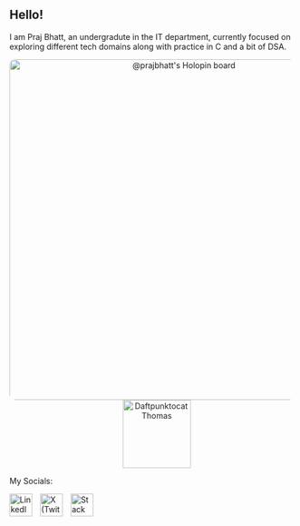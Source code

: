 ## Hello!

I am Praj Bhatt, an undergradute in the IT department, currently focused on exploring different tech domains along with practice in C and a bit of DSA.

<p align="center">
  <!-- Holopin Board -->
  <a href="https://holopin.io/@prajbhatt" target="_blank">
    <img src="https://holopin.me/prajbhatt"
         alt="@prajbhatt's Holopin board"
         width="600"
         style="vertical-align: middle; border-radius: 10px;"/>
  </a>
  &nbsp;&nbsp;&nbsp; <!-- small spacing between them -->
  <!-- Daftpunktocat GIF -->
  <img src="https://octodex.github.com/images/daftpunktocat-thomas.gif"
       alt="Daftpunktocat Thomas"
       width="120"
       style="vertical-align: middle; opacity: 0.95;"/>
</p>


My Socials:

<p align="left">
  <a href="https://linkedin.com/in/praj-bhatt" target="_blank" style="text-decoration: none;">
    <img src="https://cdn.jsdelivr.net/gh/devicons/devicon/icons/linkedin/linkedin-original.svg" alt="LinkedIn" width="40" height="40" style="margin-right: 10px; vertical-align: middle;"/>
  </a>
  <a href="https://x.com/bhattpraj" target="_blank" style="text-decoration: none;">
    <img src="https://cdn.jsdelivr.net/gh/simple-icons/simple-icons/icons/x.svg" alt="X (Twitter)" width="40" height="40" style="margin-right: 10px; vertical-align: middle;"/>
  </a>
  <a href="https://stackoverflow.com/users/31791173/praj-bhatt" target="_blank" style="text-decoration: none;">
    <img src="https://cdn.jsdelivr.net/gh/devicons/devicon/icons/stackoverflow/stackoverflow-original.svg" alt="Stack Overflow" width="40" height="40" style="vertical-align: middle;"/>
  </a>
</p>





